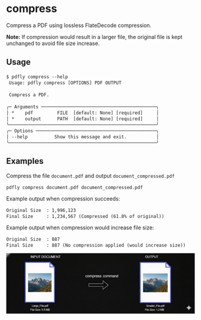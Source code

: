 # compress

Compress a PDF using lossless FlateDecode compression.

**Note:** If compression would result in a larger file, the original file is kept unchanged to avoid file size increase.

## Usage

```
$ pdfly compress --help
 Usage: pdfly compress [OPTIONS] PDF OUTPUT

 Compress a PDF.

╭─ Arguments ───────────────────────────────────────────╮
│ *    pdf         FILE  [default: None] [required]     │
│ *    output      PATH  [default: None] [required]     │
╰───────────────────────────────────────────────────────╯
╭─ Options ─────────────────────────────────────────────╮
│ --help          Show this message and exit.           │
╰───────────────────────────────────────────────────────╯
```
## Examples

Compress the file `document.pdf` and output `document_compressed.pdf`

```
pdfly compress document.pdf document_compressed.pdf
```

Example output when compression succeeds:
```
Original Size  : 1,996,123
Final Size     : 1,234,567 (Compressed (61.8% of original))
```

Example output when compression would increase file size:
```
Original Size  : 887
Final Size     : 887 (No compression applied (would increase size))
```

![alt text](../diagrams/compress-command.png)